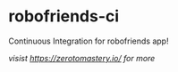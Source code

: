 # robofriends-ci 
Continuous Integration for robofriends app!

*visist https://zerotomastery.io/ for more*
